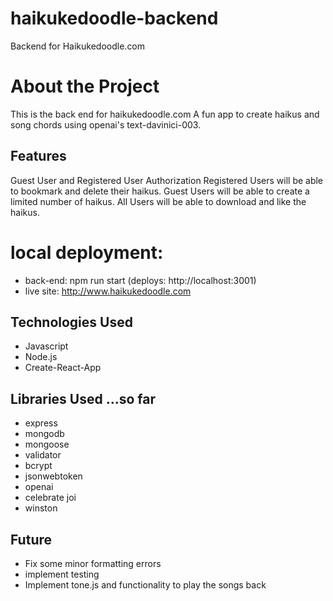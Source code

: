 # haikukedoodle-backend
Backend for Haikukedoodle.com

# About the Project
This is the back end for haikukedoodle.com 
A fun app to create haikus and song chords using openai's text-davinici-003.

## Features
Guest User and Registered User Authorization
Registered Users will be able to bookmark and delete their haikus.
Guest Users will be able to create a limited number of haikus.
All Users will be able to download and like the haikus.

# local deployment:
- back-end: npm run start (deploys: http://localhost:3001)
- live site: http://www.haikukedoodle.com

## Technologies Used
- Javascript
- Node.js
- Create-React-App

## Libraries Used ...so far
- express
- mongodb
- mongoose
- validator
- bcrypt
- jsonwebtoken
- openai 
- celebrate joi
- winston

## Future 
- Fix some minor formatting errors
- implement testing
- Implement tone.js and functionality to play the songs back
